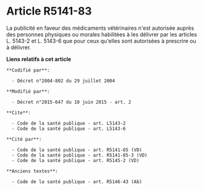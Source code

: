 # Article R5141-83

La publicité en faveur des médicaments vétérinaires n'est autorisée auprès des personnes physiques ou morales habilitées à
les délivrer par les articles L. 5143-2 et L. 5143-6 que pour ceux qu'elles sont autorisées à prescrire ou à délivrer.

**Liens relatifs à cet article**

	**Codifié par**:

	  - Décret n°2004-802 du 29 juillet 2004

	**Modifié par**:

	  - Décret n°2015-647 du 10 juin 2015 - art. 2

	**Cite**:

	  - Code de la santé publique - art. L5143-2
	  - Code de la santé publique - art. L5143-6

	**Cité par**:

	  - Code de la santé publique - art. R5141-85 (VD)
	  - Code de la santé publique - art. R5141-85-3 (VD)
	  - Code de la santé publique - art. R5145-2 (VD)

	**Anciens textes**:

	  - Code de la santé publique - art. R5146-43 (Ab)
